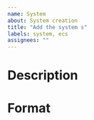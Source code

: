 ```yaml
---
name: System
about: System creation
title: "Add the system s"
labels: system, ecs
assignees: ""
---
```


# Description

# Format
